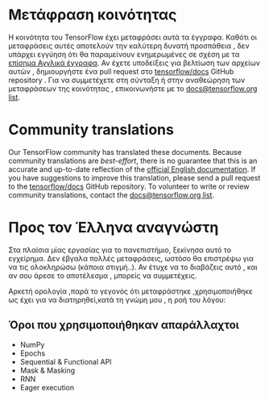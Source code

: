 # Μετάφραση κοινότητας

Η κοινότητα του TensorFlow έχει μεταφράσει αυτά τα έγγραφα. Καθότι οι μεταφράσεις αυτές αποτελούν την καλύτερη δυνατή προσπάθεια , δεν υπάρχει εγγύηση ότι θα παραμείνουν ενημερωμένες σε σχέση με τα [επίσημα Αγγλικά έγγραφα](https://www.tensorflow.org/?hl=en).
Αν έχετε υποδείξεις για βελτίωση των αρχείων αυτών , δημιουργήστε ένα pull request στο [tensorflow/docs](https://github.com/tensorflow/docs) GitHub repository . Για να συμμετέχετε στη σύνταξη ή στην αναθεώρηση των μεταφράσεων της κοινότητας , επικοινωνήστε με το [docs@tensorflow.org list](https://groups.google.com/a/tensorflow.org/forum/#!forum/docs).

# Community translations

Our TensorFlow community has translated these documents. Because community
translations are *best-effort*, there is no guarantee that this is an accurate
and up-to-date reflection of the
[official English documentation](https://www.tensorflow.org/?hl=en).
If you have suggestions to improve this translation, please send a pull request
to the [tensorflow/docs](https://github.com/tensorflow/docs) GitHub repository.
To volunteer to write or review community translations, contact the
[docs@tensorflow.org list](https://groups.google.com/a/tensorflow.org/forum/#!forum/docs).

# Προς τον Έλληνα αναγνώστη

Στα πλαίσια μίας εργασίας για το πανεπιστήμιο, ξεκίνησα αυτό το εγχείρημα. Δεν έβγαλα πολλές μεταφράσεις, ωστόσο θα επιστρέψω για να τις ολοκληρώσω (κάποια στιγμή..). Αν έτυχε να το διαβάζεις αυτό , και αν σου άρεσε το αποτέλεσμα , μπορείς να συμμετέχεις.

Αρκετή ορολογία ,παρά το γεγονός ότι μεταφράστηκε ,χρησιμοποιήθηκε ως έχει για να διατηρηθεί,κατά τη γνώμη μου , η ροή του λόγου:

## Όροι που χρησιμοποιήθηκαν απαράλλαχτοι

* NumPy
* Epochs 
* Sequential & Functional API 
* Mask & Masking
* RNN 
* Eager execution
